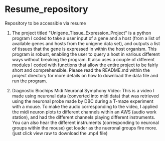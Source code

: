 # Resume_repository
Repository to be accessible via resume

1. The project titled "Unigene_Tissue_Expression_Project" is a python program I coded to take a user input of a gene and a host (from a list of available genes and hosts from the unigene data set), and outputs a list of tissues that the gene is expressed in within the host organism. This program is robust, enabling the user to query a host in various different ways without breaking the program. It also uses a couple of different modules I coded with functions that allow the entire project to be fairly short and comprehensible. Please read the README.md within the project directory for more details on how to download the data file and run the program.

2. Diagnostic Biochips Midi Neuronal Symphony Video: This is a video I made using neuronal data (converted into midi data) that was retrieved using the neuronal probe made by DBC during a T-maze experiment with a mouse. To make the audio corresponding to the video, I applied the midi neuron plots to different channels within an AWS (audio work station), and had the different channels playing different instruments. You can also hear the different instruments (corresponding to neuronal groups within the mouse) get louder as the nueronal groups fire more.
   (just click view raw to download the .mp4 file)
